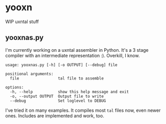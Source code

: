 # yooxn
WIP uxntal stuff

## yooxnas.py

I'm currently working on a uxntal assembler in Python. It's a 3 stage compiler with an intermediate representation :). Overkill, I know.

```
usage: yooxnas.py [-h] [-o OUTPUT] [--debug] file

positional arguments:
  file                 tal file to assemble

options:
  -h, --help           show this help message and exit
  -o, --output OUTPUT  Output file to write
  --debug              Set loglevel to DEBUG
```

I've tried it on many examples. It compiles most `tal` files now, even newer ones. Includes are implemented and work, too.
